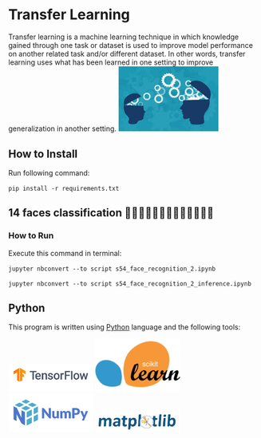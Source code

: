 # Transfer Learning
Transfer learning is a machine learning technique in which knowledge gained through one task or dataset is used to improve model performance on another related task and/or different dataset. In other words, transfer learning uses what has been learned in one setting to improve generalization in another setting.
<img src="pics/transfer learning.jpg" width="200">

## How to Install
Run following command:
```
pip install -r requirements.txt
```

## 14 faces classification 🧔🏻👩🏻‍🦳👨🏻👨🏽‍🦳👩🏻‍🦱

### How to Run
Execute this command in terminal:
```
jupyter nbconvert --to script s54_face_recognition_2.ipynb
```
```
jupyter nbconvert --to script s54_face_recognition_2_inference.ipynb
```

## Python
This program is written using [Python](https://www.python.org/) language and the following tools:

<img src="pics/tensorflow.png" width="170">
<img src="pics/scikit-learn.png" width="170">
<img src="pics/numpy.png" width="170">
<img src="pics/matplotlib.png" width="170">
